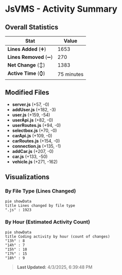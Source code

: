 # JsVMS - Activity Summary 

## Overall Statistics

| Stat                   | Value                                                             |
| ---------------------- | ----------------------------------------------------------------- |
| **Lines Added** (➕)   | 1653                                          |
| **Lines Removed** (➖) | 270                                        |
| **Net Change** (↕)    | 1383                |
| **Active Time** (⌚)   | 75 minutes |


## Modified Files
- **server.js** (+57, -0)
- **addUser.js** (+182, -3)
- **user.js** (+159, -54)
- **userApi.js** (+82, -0)
- **userRoutes.js** (+94, -0)
- **selectbox.js** (+70, -0)
- **carApi.js** (+109, -0)
- **carRoutes.js** (+154, -0)
- **connection.js** (+135, -1)
- **addCar.js** (+207, -0)
- **car.js** (+133, -50)
- **vehicle.js** (+271, -162)

## Visualizations

### By File Type (Lines Changed)

```mermaid
pie showData
title Lines changed by file type
".js" : 1923
```

### By Hour (Estimated Activity Count)

```mermaid
pie showData
title Coding activity by hour (count of changes)
"13h" : 8
"14h" : 7
"15h" : 10
"17h" : 15
"18h" : 9
```


> **Last Updated:** 4/3/2025, 6:39:48 PM